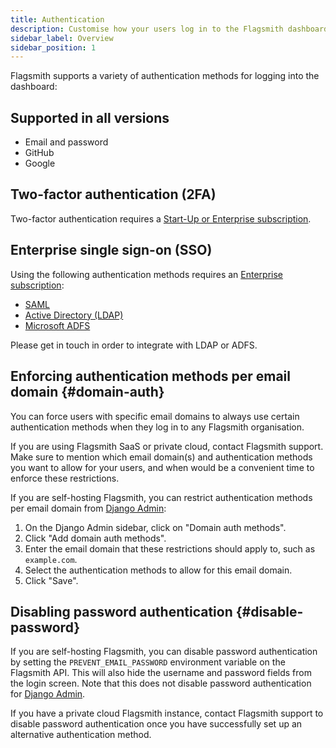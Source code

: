 ```yaml
---
title: Authentication
description: Customise how your users log in to the Flagsmith dashboard
sidebar_label: Overview
sidebar_position: 1
---
```


Flagsmith supports a variety of authentication methods for logging into the dashboard:

## Supported in all versions

- Email and password
- GitHub
- Google

## Two-factor authentication (2FA)

Two-factor authentication requires a [Start-Up or Enterprise subscription](https://flagsmith.com/pricing).

## Enterprise single sign-on (SSO)

Using the following authentication methods requires an [Enterprise subscription](https://flagsmith.com/pricing):

- [SAML](/administration-and-security/access-control/saml)
- [Active Directory (LDAP)](/administration-and-security/access-control/ldap)
- [Microsoft ADFS](/administration-and-security/access-control/adfs)

Please get in touch in order to integrate with LDAP or ADFS.

## Enforcing authentication methods per email domain {#domain-auth}

You can force users with specific email domains to always use certain authentication methods when they log in to any
Flagsmith organisation.

If you are using Flagsmith SaaS or private cloud, contact Flagsmith support. Make sure to mention which email domain(s)
and authentication methods you want to allow for your users, and when would be a convenient time to enforce these
restrictions.

If you are self-hosting Flagsmith, you can restrict authentication methods per email domain from
[Django Admin](/deployment-self-hosting/administration-and-maintenance/using-the-django-admin):

1. On the Django Admin sidebar, click on "Domain auth methods".
2. Click "Add domain auth methods".
3. Enter the email domain that these restrictions should apply to, such as `example.com`.
4. Select the authentication methods to allow for this email domain.
5. Click "Save".

## Disabling password authentication {#disable-password}

If you are self-hosting Flagsmith, you can disable password authentication by setting the `PREVENT_EMAIL_PASSWORD` 
environment variable on the Flagsmith API. This will also hide the username and password fields from the login screen.
Note that this does not disable password authentication for
[Django Admin](/deployment-self-hosting/administration-and-maintenance/using-the-django-admin#email-and-password).

If you have a private cloud Flagsmith instance, contact Flagsmith support to disable password authentication once 
you have successfully set up an alternative authentication method.
